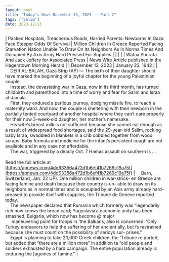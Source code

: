 ```yaml
---
layout: post
title: "Today's News December 13, 2023 -- Part 2"
tags: ['Salim']
date: 2023-12-13
---
```


| Packed Hospitals, Treacherous Roads, Harried Parents: Newborns In Gaza Face Steeper Odds Of Survival | Million Children In Greece Reported Facing Starvation   Nation Unable To Draw On Its Neighbors As In Norma Times And Occupied By Axis Army Hard Pressed For Supplies  |
|  |  |
| Wafaa Shurafa And Jack Jeffery for Associated Press | News Wire Article published in the Hagerstown Morning Herald |
| December 13, 2023 | January 23, 1942 |
| &nbsp;&nbsp;&nbsp;&nbsp;DEIR AL-BALAH, Gaza Strip (AP) — The birth of their daughter should have marked the beginning of a joyful chapter for the young Palestinian couple.<br>&nbsp;&nbsp;&nbsp;&nbsp;Instead, the devastating war in Gaza, now in its third month, has turned childbirth and parenthood into a time of worry and fear for Salim and Israa al-Jamala.<br>&nbsp;&nbsp;&nbsp;&nbsp;First, they endured a perilous journey, dodging missile fire, to reach a maternity ward. And now, the couple is sheltering with their newborn in the partially tented courtyard of another hospital where they can’t care properly for their now 3-week-old daughter, her mother’s namesake.<br>&nbsp;&nbsp;&nbsp;&nbsp;His wife’s breast milk is not sufficient because she cannot eat enough as a result of widespread food shortages, said the 29-year-old Salim, rocking baby Israa, swaddled in blankets in a crib cobbled together from wood scraps. Baby formula and medicine for the infant’s persistent cough are not available and in any case not affordable.<br>&nbsp;&nbsp;&nbsp;&nbsp;The war, triggered by a deadly Oct. 7 Hamas assault on southern Is ...<br><br>Read the full article at<br>[https://apnews.com/4dd63356a472d1b6ef41b7269c19a75f](https://apnews.com/4dd63356a472d1b6ef41b7269c19a75f) | &nbsp;&nbsp;&nbsp;&nbsp;Bern, Switzerland, Jan. 22 UP). One million children in war-strick- en Greece are facing famine and death because their country is un- able to draw on its neighbors as in normal times and is eceupied by an Axis army already hard-preased to provide itself with supplies, the Tribune de Geneve reported today.<br>&nbsp;&nbsp;&nbsp;&nbsp;The newspaper declared that Rumania which formerly was “legendarily rich now knows the bread card; Yugoslavia’a economic unity has been smashed; Bulgaria, which now has become @ major<br>&nbsp;&nbsp;&nbsp;&nbsp; maneuvering point for troops in ‘the Balkans, also is concerned. 'Only Turkey endeavors to help the suffering of her ancient ally, but fs restrained because she must count on the possibility of serioys sur- prises.”<br>&nbsp;&nbsp;&nbsp;&nbsp;Egypt is planning to take 20,000 Greek children, the ‘Tribune re ported, but added that “there are a million more” in addition ta “old people and soldiers exhausted by a hard campaign. The entire popu lation already is enduring the )agonies of famine.”  |